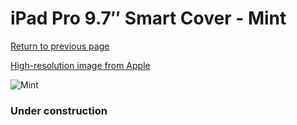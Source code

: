 # iPad Pro 9.7″ Smart Cover - Mint

[Return to previous page](/ipad_pro97)

[High-resolution image from Apple](https://store.storeimages.cdn-apple.com/8756/as-images.apple.com/is/MMG62?wid=4500&hei=4500&fmt=png)

<div style="width: 384px"><img src="/everyphone/MMG62.png" alt="Mint"></div>

### Under construction
